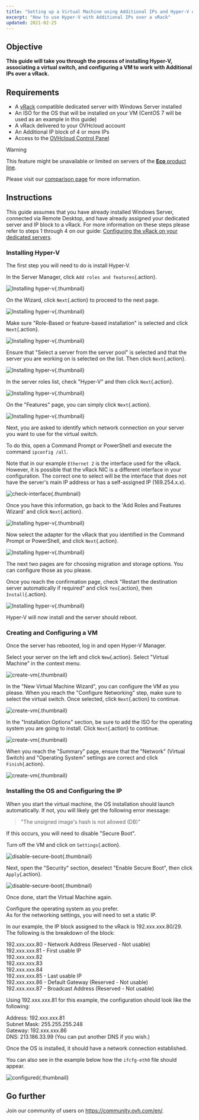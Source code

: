 ```yaml
---
title: "Setting up a Virtual Machine using Additional IPs and Hyper-V over a vRack"
excerpt: "How to use Hyper-V with Additional IPs over a vRack"
updated: 2021-02-25
---
```



## Objective

**This guide will take you through the process of installing Hyper-V, associating a virtual switch, and configuring a VM to work with Additional IPs over a vRack.**

## Requirements

- A [vRack](https://www.ovh.com/asia/solutions/vrack/) compatible dedicated server with Windows Server installed
- An ISO for the OS that will be installed on your VM (CentOS 7 will be used as an example in this guide)
- A vRack delivered to your OVHcloud account
- An Additional IP block of 4 or more IPs
- Access to the [OVHcloud Control Panel](https://ca.ovh.com/auth/?action=gotomanager&from=https://www.ovh.com/asia/&ovhSubsidiary=asia)

> [!warning]
> This feature might be unavailable or limited on servers of the [**Eco** product line](https://eco.ovhcloud.com/asia/about/).
>
> Please visit our [comparison page](https://eco.ovhcloud.com/asia/compare/) for more information.

## Instructions

This guide assumes that you have already installed Windows Server, connected via Remote Desktop, and have already assigned your dedicated server and IP block to a vRack. For more information on these steps please refer to steps 1 through 4 on our guide: [Configuring the vRack on your dedicated servers](/pages/bare_metal_cloud/dedicated_servers/vrack_configuring_on_dedicated_server).

### Installing Hyper-V

The first step you will need to do is install Hyper-V.

In the Server Manager, click `Add roles and features`{.action}.
 
![Installing hyper-v](images/add-roles-features.png){.thumbnail}

On the Wizard, click `Next`{.action} to proceed to the next page.

![Installing hyper-v](images/add-roles-features-2.png){.thumbnail}

Make sure "Role-Based or feature-based installation" is selected and click `Next`{.action}.

![Installing hyper-v](images/add-roles-features-3.png){.thumbnail}

Ensure that "Select a server from the server pool" is selected and that the server you are working on is selected on the list. Then click `Next`{.action}.

![Installing hyper-v](images/add-roles-features-4.png){.thumbnail}

In the server roles list, check "Hyper-V" and then click `Next`{.action}.

![Installing hyper-v](images/add-roles-features-5.png){.thumbnail}

On the "Features" page, you can simply click `Next`{.action}.

![Installing hyper-v](images/add-roles-features-9.png){.thumbnail}

Next, you are asked to identify which network connection on your server you want to use for the virtual switch.

To do this, open a Command Prompt or PowerShell and execute the command `ipconfig /all`.

Note that in our example `Ethernet 2` is the interface used for the vRack. However, it is possible that the vRack NIC is a different interface in your configuration. The correct one to select will be the interface that does not have the server's main IP address or has a self-assigned IP (169.254.x.x).

![check-interface](images/ipconfig.png){.thumbnail}

Once you have this information, go back to the 'Add Roles and Features Wizard' and click `Next`{.action}.


![Installing hyper-v](images/add-roles-features-6.png){.thumbnail}

Now select the adapter for the vRack that you identified in the Command Prompt or PowerShell, and click `Next`{.action}.

![Installing hyper-v](images/add-roles-features-7.png){.thumbnail}

The next two pages are for choosing migration and storage options. You can configure those as you please.

Once you reach the confirmation page, check "Restart the destination server automatically if required" and click `Yes`{.action}, then `Install`{.action}.

![Installing hyper-v](images/add-roles-features-8.png){.thumbnail}

Hyper-V will now install and the server should reboot.

### Creating and Configuring a VM

Once the server has rebooted, log in and open Hyper-V Manager.

Select your server on the left and click `New`{.action}. Select "Virtual Machine" in the context menu.

![create-vm](images/create-vm.png){.thumbnail}

In the "New Virtual Machine Wizard", you can configure the VM as you please. When you reach the "Configure Networking" step, make sure to select the virtual switch. Once selected, click `Next`{.action} to continue.

![create-vm](images/create-vm-2.png){.thumbnail}

In the "Installation Options" section, be sure to add the ISO for the operating system you are going to install. Click `Next`{.action} to continue.

![create-vm](images/create-vm-3.png){.thumbnail}

When you reach the "Summary" page, ensure that the "Network" (Virtual Switch) and "Operating System" settings are correct and click `Finish`{.action}.

![create-vm](images/create-vm-4.png){.thumbnail}

### Installing the OS and Configuring the IP

When you start the virtual machine, the OS installation should launch automatically. If not, you will likely get the following error message:

>"The unsigned image's hash is not allowed (DB)"

If this occurs, you will need to disable "Secure Boot".

Turn off the VM and click on `Settings`{.action}.

![disable-secure-boot](images/disable-secure-boot.png){.thumbnail}

Next, open the "Security" section, deselect "Enable Secure Boot", then click `Apply`{.action}.

![disable-secure-boot](images/disable-secure-boot-2.png){.thumbnail}

Once done, start the Virtual Machine again.

Configure the operating system as you prefer.
<br>As for the networking settings, you will need to set a static IP.

In our example, the IP block assigned to the vRack is 192.xxx.xxx.80/29. The following is the breakdown of the block:

192.xxx.xxx.80 - Network Address (Reserved - Not usable)
<br>192.xxx.xxx.81 - First usable IP
<br>192.xxx.xxx.82
<br>192.xxx.xxx.83
<br>192.xxx.xxx.84
<br>192.xxx.xxx.85 - Last usable IP
<br>192.xxx.xxx.86 - Default Gateway (Reserved - Not usable)
<br>192.xxx.xxx.87 - Broadcast Address (Reserved - Not usable)

Using 192.xxx.xxx.81 for this example, the configuration should look like the following:

Address: 192.xxx.xxx.81
<br>Subnet Mask: 255.255.255.248
<br>Gateway: 192.xxx.xxx.86
<br>DNS: 213.186.33.99 (You can put another DNS if you wish.)

Once the OS is installed, it should have a network connection established.

You can also see in the example below how the `ifcfg-eth0` file should appear.

![configured](images/configured.png){.thumbnail}

## Go further

Join our community of users on <https://community.ovh.com/en/>.
